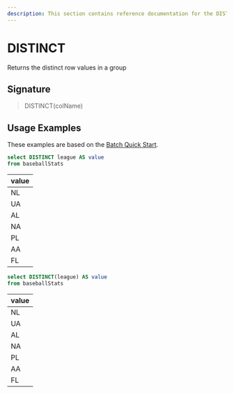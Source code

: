 ```yaml
---
description: This section contains reference documentation for the DISTINCT function.
---
```


# DISTINCT

Returns the distinct row values in a group

## Signature

> DISTINCT(colName)

## Usage Examples

These examples are based on the [Batch Quick Start](../../basics/getting-started/quick-start.md#batch).

```sql
select DISTINCT league AS value
from baseballStats 
```

| value |
| ----- |
| NL    |
| UA    |
| AL    |
| NA    |
| PL    |
| AA    |
| FL    |

```sql
select DISTINCT(league) AS value
from baseballStats 
```

| value |
| ----- |
| NL    |
| UA    |
| AL    |
| NA    |
| PL    |
| AA    |
| FL    |

